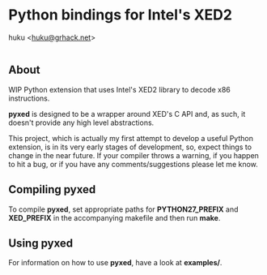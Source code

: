 # Python bindings for Intel's XED2

huku &lt;[huku@grhack.net](@grhack.net)&gt;

<a href="https://pledgie.com/campaigns/27150"><img alt="" src="https://pledgie.com/campaigns/27150.png?skin_name=chrome" border="0" ></a>


## About

WIP Python extension that uses Intel's XED2 library to decode x86 instructions.

**pyxed** is designed to be a wrapper around XED's C API and, as such, it
doesn't provide any high level abstractions.

This project, which is actually my first attempt to develop a useful Python
extension, is in its very early stages of development, so, expect things to
change in the near future. If your compiler throws a warning, if you happen
to hit a bug, or if you have any comments/suggestions please let me know.

## Compiling pyxed

To compile **pyxed**, set appropriate paths for **PYTHON27_PREFIX** and
**XED_PREFIX** in the accompanying makefile and then run **make**.

## Using pyxed

For information on how to use **pyxed**, have a look at **examples/**.

